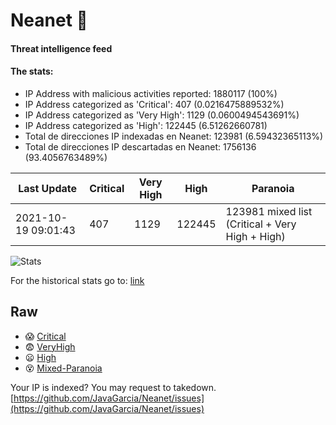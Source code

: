 # Neanet :hocho:
#### Threat intelligence feed
#### The stats:

- IP Address with malicious activities reported: 1880117 (100%)
- IP Address categorized as 'Critical':  407 (0.0216475889532%)
- IP Address categorized as 'Very High':  1129 (0.0600494543691%)
- IP Address categorized as 'High':  122445 (6.51262660781)
- Total de direcciones IP indexadas en Neanet:  123981 (6.59432365113%)
- Total de direcciones IP descartadas en Neanet:  1756136 (93.4056763489%)

| Last Update | Critical | Very High | High | Paranoia |
| --- | --- | --- | --- | --- |
| 2021-10-19 09:01:43 | 407 | 1129 | 122445 | 123981 mixed list (Critical + Very High + High)|

![Stats](https://docs.google.com/spreadsheets/d/e/2PACX-1vSnaNMIXVabIpDJjufMlzH7poXnshF3mgd8Is1g9ytUEzVsP5my4Trn8f-xkoLLQ38xpL3HtmUexLo6/pubchart?oid=501124687&format=image)

For the historical stats go to: [link](/stats.csv)
## Raw
- :scream: [Critical](https://raw.githubusercontent.com/JavaGarcia/Neanet/master/blacklists/neanet_critical.txt)
- :fearful: [VeryHigh](https://raw.githubusercontent.com/JavaGarcia/Neanet/master/blacklists/neanet_veryHigh.txtt)
- :frowning: [High](https://raw.githubusercontent.com/JavaGarcia/Neanet/master/blacklists/neanet_high.txt)
- :dizzy_face: [Mixed-Paranoia](https://raw.githubusercontent.com/JavaGarcia/Neanet/master/blacklists/neanet_all.txt)


Your IP is indexed? You may request to takedown. [https://github.com/JavaGarcia/Neanet/issues](https://github.com/JavaGarcia/Neanet/issues)


















































































































































































































































































































































































































































































































































































































































































































































































































































































































































































































































































































































































































































































































































































































































































































































































































































































































































































































































































































































































































































































































































































































































































































































































































































































































































































































































































































































































































































































































































































































































































































































































































































































































































































































































































































































































































































































































































































































































































































































































































































































































































































































































































































































































































































































































































































































































































































































































































































































































































































































































































































































































































































































































































































































































































































































































































































































































































































































































































































































































































































































































































































































































































































































































































































































































































































































































































































































































































































































































































































































































































































































































































































































































































































































































































































































































































































































































































































































































































































































































































































































































































































































































































































































































































































































































































































































































































































































































































































































































































































































































































































































































































































































































































































































































































































































































































































































































































































